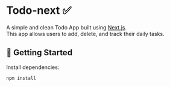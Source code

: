 # Todo-next ✅

A simple and clean Todo App built using [Next.js](https://nextjs.org).  
This app allows users to add, delete, and track their daily tasks.

## 🚀 Getting Started

Install dependencies:

```bash
npm install
